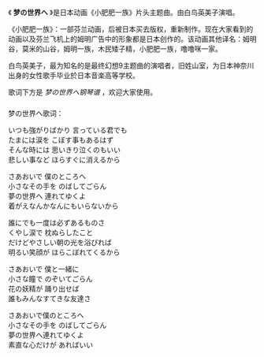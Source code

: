 

《 **梦の世界へ** 》是日本动画《小肥肥一族》片头主题曲。由白鸟英美子演唱。

  

《小肥肥一族》：一部芬兰动画，后被日本买去版权，重新制作。现在大家看到的动画以及芬兰飞机上的姆明广告中的形象都是日本创作的。该动画其他译名：姆明谷，莫米的山谷，姆明一族，木民矮子精，小肥肥一族，噜噜咪一家。

  

白鸟英美子，最为知名的是最终幻想9主题曲的演唱者，旧姓山室，为日本神奈川出身的女性歌手毕业於日本音楽高等学校。

  

歌词下方是 _梦の世界へ钢琴谱_ ，欢迎大家使用。

###  
梦の世界へ歌词：

  
いつも強がりばかり 言っている君でも  
たまには涙を こぼす事もあるはず  
そんな時には 思いきり泣くのもいい  
悲しい事など ほらすぐに消えるから

さあおいで 僕のところへ  
小さなその手を のばしてごらん  
夢の世界へ 連れてゆくよ  
着がえなんかなんにもいらないから

誰にでも一度は必ずあるものさ  
くやし涙で 枕ぬらしたこと  
だけどやさしい朝の光を浴びれば  
明るい笑顔が ほらこぼれてくるから

さあおいで 僕と一緒に  
小さな瞳で のぞいてごらん  
花の妖精が 踊り出せば  
誰もみんなすてきな友達さ

さあおいで僕のところへ  
小さなその手を のばしてごらん  
夢の世界へ連れてゆくよ  
素直な心だけが あればいい

